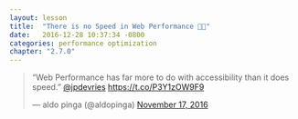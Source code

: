 ```yaml
---
layout: lesson
title:  "There is no Speed in Web Performance 🚫🚀"
date:   2016-12-28 10:37:34 -0800
categories: performance optimization
chapter: "2.7.0"
---
```


<blockquote class="twitter-tweet" data-lang="en"><p lang="en" dir="ltr">“Web Performance has far more to do with accessibility than it does speed.” <a href="https://twitter.com/jpdevries">@jpdevries</a> <a href="https://t.co/P3Y1zOW9F9">https://t.co/P3Y1zOW9F9</a></p>&mdash; aldo pinga (@aldopinga) <a href="https://twitter.com/aldopinga/status/799265165149634560">November 17, 2016</a></blockquote> 
